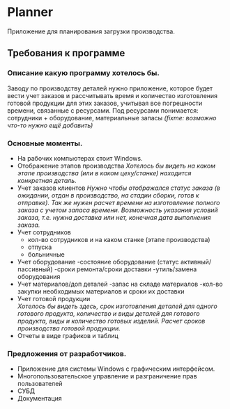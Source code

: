 # Planner

Приложение для планирования загрузки производства.

## Требования к программе

### Описание какую программу хотелось бы.

Заводу по производству деталей нужно приложение, которое будет вести учет заказов и рассчитывать время и количество изготовления готовой продукции для этих заказов, учитывая все погрешности времени, связанные с ресурсами. Под ресурсами понимается: сотрудники + оборудование, материальные запасы _(fixme: возможно что-то нужно ещё добавить)_

### Основные моменты.

+ На рабочих компьютерах стоит Windows.
+ Отображение этапов производства
 *Хотелось бы видеть на каком этапе производства (или в каком цеху/станке) находится конкретная деталь.*
+ Учет заказов клиентов
*Нужно чтобы отображался статус заказа (в ожидании, отдан в производство, на стадии сборки, готов к отправке). Так же нужен расчет времени на изготовление полного заказа с учетом запаса времени. Возможность указания условий заказа, т.е. нужна доставка или нет, конечная дата выполнения заказа.*
+ Учет сотрудников
    - кол-во сотрудников и на каком станке (этапе производства) 
    - отпуска
    - больничные
+ Учет оборудование
    -состояние оборудование (статус активный/пассивный)
    -сроки ремонта/сроки доставки
    -утиль/замена оборудования
+ Учет материалов/доп деталей
    -запас на складе материалов
    -кол-во закупки необходимых материалов и сроки их доставки
+ Учет готовой продукции  
*Хотелось бы видеть здесь, срок изготовления деталей для одного готового продукта, количество и виды деталей для готового продукта, виды и количество готовых изделий. Расчет сроков производства готовой продукции.*
+ Отчеты в виде графиков и таблиц

### Предложения от разработчиков.

+ Приложение для системы Windows с графическим интерфейсом.
+ Многопользовательское управление и разграничение прав пользователей
+ СУБД
+ Документация 